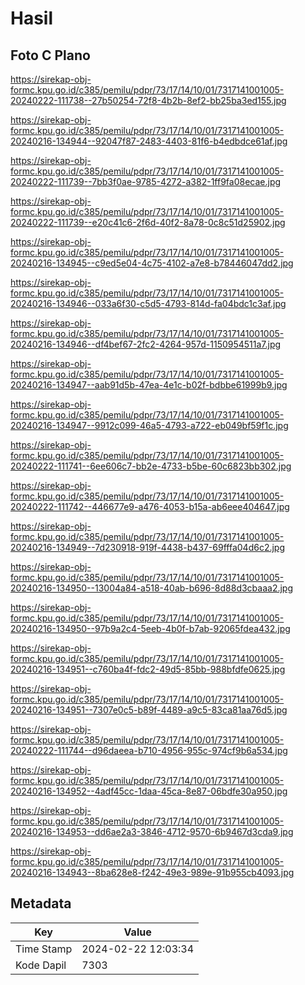 # Hasil

## Foto C Plano

https://sirekap-obj-formc.kpu.go.id/c385/pemilu/pdpr/73/17/14/10/01/7317141001005-20240222-111738--27b50254-72f8-4b2b-8ef2-bb25ba3ed155.jpg

https://sirekap-obj-formc.kpu.go.id/c385/pemilu/pdpr/73/17/14/10/01/7317141001005-20240216-134944--92047f87-2483-4403-81f6-b4edbdce61af.jpg

https://sirekap-obj-formc.kpu.go.id/c385/pemilu/pdpr/73/17/14/10/01/7317141001005-20240222-111739--7bb3f0ae-9785-4272-a382-1ff9fa08ecae.jpg

https://sirekap-obj-formc.kpu.go.id/c385/pemilu/pdpr/73/17/14/10/01/7317141001005-20240222-111739--e20c41c6-2f6d-40f2-8a78-0c8c51d25902.jpg

https://sirekap-obj-formc.kpu.go.id/c385/pemilu/pdpr/73/17/14/10/01/7317141001005-20240216-134945--c9ed5e04-4c75-4102-a7e8-b78446047dd2.jpg

https://sirekap-obj-formc.kpu.go.id/c385/pemilu/pdpr/73/17/14/10/01/7317141001005-20240216-134946--033a6f30-c5d5-4793-814d-fa04bdc1c3af.jpg

https://sirekap-obj-formc.kpu.go.id/c385/pemilu/pdpr/73/17/14/10/01/7317141001005-20240216-134946--df4bef67-2fc2-4264-957d-1150954511a7.jpg

https://sirekap-obj-formc.kpu.go.id/c385/pemilu/pdpr/73/17/14/10/01/7317141001005-20240216-134947--aab91d5b-47ea-4e1c-b02f-bdbbe61999b9.jpg

https://sirekap-obj-formc.kpu.go.id/c385/pemilu/pdpr/73/17/14/10/01/7317141001005-20240216-134947--9912c099-46a5-4793-a722-eb049bf59f1c.jpg

https://sirekap-obj-formc.kpu.go.id/c385/pemilu/pdpr/73/17/14/10/01/7317141001005-20240222-111741--6ee606c7-bb2e-4733-b5be-60c6823bb302.jpg

https://sirekap-obj-formc.kpu.go.id/c385/pemilu/pdpr/73/17/14/10/01/7317141001005-20240222-111742--446677e9-a476-4053-b15a-ab6eee404647.jpg

https://sirekap-obj-formc.kpu.go.id/c385/pemilu/pdpr/73/17/14/10/01/7317141001005-20240216-134949--7d230918-919f-4438-b437-69fffa04d6c2.jpg

https://sirekap-obj-formc.kpu.go.id/c385/pemilu/pdpr/73/17/14/10/01/7317141001005-20240216-134950--13004a84-a518-40ab-b696-8d88d3cbaaa2.jpg

https://sirekap-obj-formc.kpu.go.id/c385/pemilu/pdpr/73/17/14/10/01/7317141001005-20240216-134950--97b9a2c4-5eeb-4b0f-b7ab-92065fdea432.jpg

https://sirekap-obj-formc.kpu.go.id/c385/pemilu/pdpr/73/17/14/10/01/7317141001005-20240216-134951--c760ba4f-fdc2-49d5-85bb-988bfdfe0625.jpg

https://sirekap-obj-formc.kpu.go.id/c385/pemilu/pdpr/73/17/14/10/01/7317141001005-20240216-134951--7307e0c5-b89f-4489-a9c5-83ca81aa76d5.jpg

https://sirekap-obj-formc.kpu.go.id/c385/pemilu/pdpr/73/17/14/10/01/7317141001005-20240222-111744--d96daeea-b710-4956-955c-974cf9b6a534.jpg

https://sirekap-obj-formc.kpu.go.id/c385/pemilu/pdpr/73/17/14/10/01/7317141001005-20240216-134952--4adf45cc-1daa-45ca-8e87-06bdfe30a950.jpg

https://sirekap-obj-formc.kpu.go.id/c385/pemilu/pdpr/73/17/14/10/01/7317141001005-20240216-134953--dd6ae2a3-3846-4712-9570-6b9467d3cda9.jpg

https://sirekap-obj-formc.kpu.go.id/c385/pemilu/pdpr/73/17/14/10/01/7317141001005-20240216-134943--8ba628e8-f242-49e3-989e-91b955cb4093.jpg


## Metadata

| Key        | Value               |
| ---------- | ------------------- |
| Time Stamp | 2024-02-22 12:03:34 |
| Kode Dapil | 7303                |



